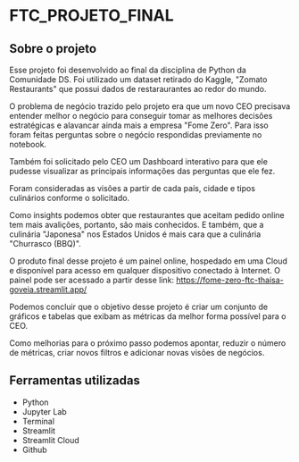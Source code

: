 # FTC_PROJETO_FINAL
## Sobre o projeto
Esse projeto foi desenvolvido ao final da disciplina de Python da Comunidade DS. Foi utilizado um dataset retirado do Kaggle, "Zomato Restaurants" que possui dados de restaraurantes ao redor do mundo.

O problema de negócio trazido pelo projeto era que um novo CEO precisava entender melhor o negócio para conseguir tomar as melhores decisões estratégicas e alavancar ainda mais a empresa "Fome Zero". Para isso foram feitas perguntas sobre o negócio respondidas previamente no notebook.

Também foi solicitado pelo CEO um Dashboard interativo para que ele pudesse visualizar as principais informações das perguntas que ele fez.

Foram consideradas as visões a partir de cada país, cidade e tipos culinários conforme o solicitado.

Como insights podemos obter que restaurantes que aceitam pedido online tem mais avalições, portanto, são mais conhecidos. E também, que a culinária "Japonesa" nos Estados Unidos é mais cara que a culinária "Churrasco (BBQ)".

O produto final desse projeto é um painel online, hospedado em uma Cloud e disponível para acesso em qualquer dispositivo conectado à Internet. O painel pode ser acessado a partir desse link: https://fome-zero-ftc-thaisa-goveia.streamlit.app/

Podemos concluir que o objetivo desse projeto é criar um conjunto de gráficos e tabelas que exibam as métricas da melhor forma possível para o CEO.

Como melhorias para o próximo passo podemos apontar, reduzir o número de métricas, criar novos filtros e adicionar novas visões de negócios.

## Ferramentas utilizadas
- Python
- Jupyter Lab
- Terminal
- Streamlit
- Streamlit Cloud
- Github
